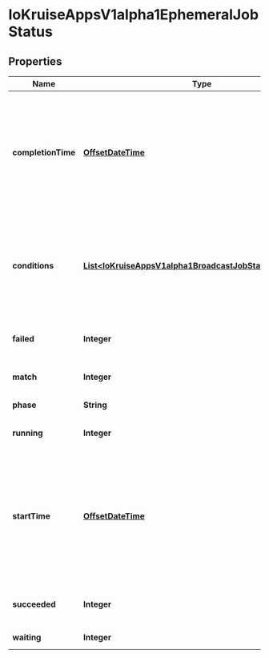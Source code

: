 
# IoKruiseAppsV1alpha1EphemeralJobStatus

## Properties
Name | Type | Description | Notes
------------ | ------------- | ------------- | -------------
**completionTime** | [**OffsetDateTime**](OffsetDateTime.md) | Represents time when the job was completed. It is not guaranteed to be set in happens-before order across separate operations. It is represented in RFC3339 form and is in UTC. |  [optional]
**conditions** | [**List&lt;IoKruiseAppsV1alpha1BroadcastJobStatusConditions&gt;**](IoKruiseAppsV1alpha1BroadcastJobStatusConditions.md) | INSERT ADDITIONAL STATUS FIELD - define observed state of cluster Important: Run \&quot;make\&quot; to regenerate code after modifying this file |  [optional]
**failed** | **Integer** | The number of pods which reached phase Failed. |  [optional]
**match** | **Integer** | The number of total matched pods. |  [optional]
**phase** | **String** | The phase of the job. |  [optional]
**running** | **Integer** | The number of actively running pods. |  [optional]
**startTime** | [**OffsetDateTime**](OffsetDateTime.md) | Represents time when the job was acknowledged by the job controller. It is not guaranteed to be set in happens-before order across separate operations. It is represented in RFC3339 form and is in UTC. |  [optional]
**succeeded** | **Integer** | The number of pods which reached phase Succeeded. |  [optional]
**waiting** | **Integer** | The number of waiting pods. |  [optional]



